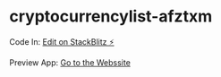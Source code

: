 # cryptocurrencylist-afztxm

Code In:
[Edit on StackBlitz ⚡️](https://stackblitz.com/edit/cryptocurrencylist?file=src/App.js)

Preview App:
[Go to the Webssite](https://cryptocurrencylist.stackblitz.io)